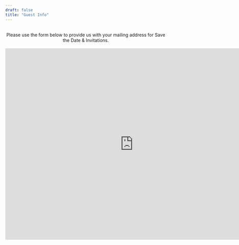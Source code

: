 ```yaml
---
draft: false
title: "Guest Info"
---
```

<div style="text-align: center;">
<br>
Please use the form below to provide us with your mailing address for Save the Date & Invitations.
<br>
<br>

<iframe src="https://form.victorianobennett.wedding/" style="border:0px #ffffff none;" name="myiFrame" scrolling="no" frameborder="1" marginheight="0px" marginwidth="0px" height="600px" width="800px" allowfullscreen></iframe>


<!--  {{< infoform >}}  -->

</p>

</div>